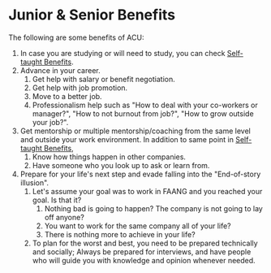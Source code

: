 # Junior & Senior Benefits

The following are some benefits of ACU:

1. In case you are studying or will need to study, you can check [Self-taught Benefits](./Self-Taught-Benefits.md).
2. Advance in your career.
   1. Get help with salary or benefit negotiation.
   2. Get help with job promotion.
   3. Move to a better job.
   4. Professionalism help such as "How to deal with your co-workers or manager?", "How to not burnout from job?", "How to grow outside your job?".
3. Get mentorship or multiple mentorship/coaching from the same level and outside your work environment. In addition to same point in [Self-taught Benefits](./Self-Taught-Benefits.md),
   1. Know how things happen in other companies.
   2. Have someone who you look up to ask or learn from.
4. Prepare for your life's next step and evade falling into the "End-of-story illusion".
   1. Let's assume your goal was to work in FAANG and you reached your goal. Is that it?
      1. Nothing bad is going to happen? The company is not going to lay off anyone?
      2. You want to work for the same company all of your life?
      3. There is nothing more to achieve in your life?
   2. To plan for the worst and best, you need to be prepared technically and socially; Always be prepared for interviews, and have people who will guide you with knowledge and opinion whenever needed.
